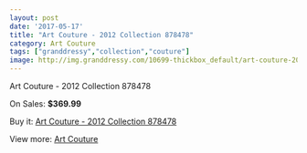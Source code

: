```yaml
---
layout: post
date: '2017-05-17'
title: "Art Couture - 2012 Collection 878478"
category: Art Couture
tags: ["granddressy","collection","couture"]
image: http://img.granddressy.com/10699-thickbox_default/art-couture-2012-collection-878478.jpg
---
```

Art Couture - 2012 Collection 878478

On Sales: **$369.99**
<a href="https://www.granddressy.com/en/art-couture/9817-art-couture-2012-collection-878478.html"><amp-img layout="responsive" width="600" height="600" src="//img.granddressy.com/10699-thickbox_default/art-couture-2012-collection-878478.jpg" alt="Art Couture - 2012 Collection 878478 0" /></a>

Buy it: [Art Couture - 2012 Collection 878478](https://www.granddressy.com/en/art-couture/9817-art-couture-2012-collection-878478.html "Art Couture - 2012 Collection 878478")

View more: [Art Couture](https://www.granddressy.com/en/270-art-couture "Art Couture")